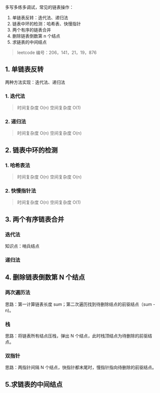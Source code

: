 多写多练多调试，常见的链表操作：

1. 单链表反转：迭代法、递归法
2. 链表中环的检测：哈希表、快慢指针
3. 两个有序的链表合并
4. 删除链表倒数第 n 个结点
5. 求链表的中间结点

> leetcode 编号：206，141，21，19，876

## 1. 单链表反转

两种方法实现：迭代法、递归法

### 1. 迭代法

> 时间复杂度 O(n) 空间复杂度 O(1)

### 2. 递归法

> 时间复杂度 O(n) 空间复杂度 O(n)

## 2. 链表中环的检测

### 1. 哈希表法

> 时间复杂度 O(n) 空间复杂度 O(n)

### 2. 快慢指针法

> 时间复杂度 O(n) 空间复杂度 O(1)

## 3. 两个有序链表合并

### 迭代法

知识点：哨兵结点

### 递归法

## 4. 删除链表倒数第 N 个结点

### 两次遍历法

思路：第一计算链表长度 sum；第二次遍历找到待删除结点的前驱结点（sum - n)。

### 栈

思路：将链表所有结点压栈，弹出 N 个结点，此时栈顶结点为待删除的前驱结点。

### 双指针

思路：两指针间隔 N 个结点，快指针都末尾时，慢指针指向待删除的前驱结点。

## 5.求链表的中间结点
